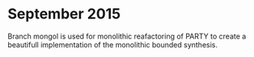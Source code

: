 # September 2015

Branch mongol is used for monolithic reafactoring of PARTY 
to create a beautifull implementation of the monolithic bounded synthesis.
